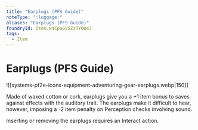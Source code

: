 ```yaml
---
title: "Earplugs (PFS Guide)"
noteType: ":luggage:"
aliases: "Earplugs (PFS Guide)"
foundryId: Item.N4CpaGV5ZzTYOO4J
tags:
  - Item
---
```


# Earplugs (PFS Guide)
![[systems-pf2e-icons-equipment-adventuring-gear-earplugs.webp|150]]

Made of waxed cotton or cork, earplugs give you a +1 item bonus to saves against effects with the auditory trait. The earplugs make it difficult to hear, however, imposing a -2 item penalty on Perception checks involving sound.

Inserting or removing the earplugs requires an Interact action.


